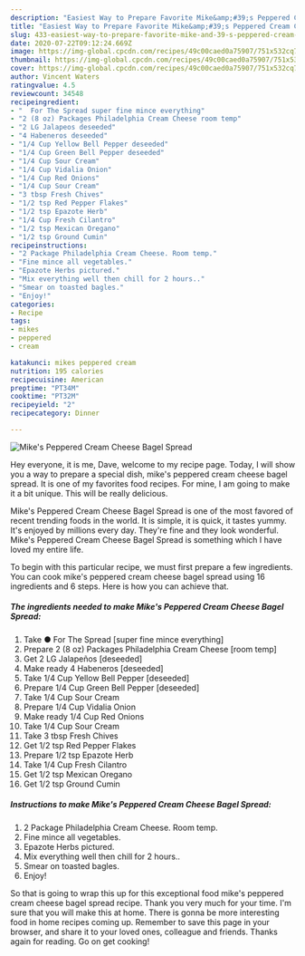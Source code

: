 ```yaml
---
description: "Easiest Way to Prepare Favorite Mike&amp;#39;s Peppered Cream Cheese Bagel Spread"
title: "Easiest Way to Prepare Favorite Mike&amp;#39;s Peppered Cream Cheese Bagel Spread"
slug: 433-easiest-way-to-prepare-favorite-mike-and-39-s-peppered-cream-cheese-bagel-spread
date: 2020-07-22T09:12:24.669Z
image: https://img-global.cpcdn.com/recipes/49c00caed0a75907/751x532cq70/mikes-peppered-cream-cheese-bagel-spread-recipe-main-photo.jpg
thumbnail: https://img-global.cpcdn.com/recipes/49c00caed0a75907/751x532cq70/mikes-peppered-cream-cheese-bagel-spread-recipe-main-photo.jpg
cover: https://img-global.cpcdn.com/recipes/49c00caed0a75907/751x532cq70/mikes-peppered-cream-cheese-bagel-spread-recipe-main-photo.jpg
author: Vincent Waters
ratingvalue: 4.5
reviewcount: 34548
recipeingredient:
- "  For The Spread super fine mince everything"
- "2 (8 oz) Packages Philadelphia Cream Cheese room temp"
- "2 LG Jalapeos deseeded"
- "4 Habeneros deseeded"
- "1/4 Cup Yellow Bell Pepper deseeded"
- "1/4 Cup Green Bell Pepper deseeded"
- "1/4 Cup Sour Cream"
- "1/4 Cup Vidalia Onion"
- "1/4 Cup Red Onions"
- "1/4 Cup Sour Cream"
- "3 tbsp Fresh Chives"
- "1/2 tsp Red Pepper Flakes"
- "1/2 tsp Epazote Herb"
- "1/4 Cup Fresh Cilantro"
- "1/2 tsp Mexican Oregano"
- "1/2 tsp Ground Cumin"
recipeinstructions:
- "2 Package Philadelphia Cream Cheese. Room temp."
- "Fine mince all vegetables."
- "Epazote Herbs pictured."
- "Mix everything well then chill for 2 hours.."
- "Smear on toasted bagles."
- "Enjoy!"
categories:
- Recipe
tags:
- mikes
- peppered
- cream

katakunci: mikes peppered cream 
nutrition: 195 calories
recipecuisine: American
preptime: "PT34M"
cooktime: "PT32M"
recipeyield: "2"
recipecategory: Dinner

---
```



![Mike&#39;s Peppered Cream Cheese Bagel Spread](https://img-global.cpcdn.com/recipes/49c00caed0a75907/751x532cq70/mikes-peppered-cream-cheese-bagel-spread-recipe-main-photo.jpg)

Hey everyone, it is me, Dave, welcome to my recipe page. Today, I will show you a way to prepare a special dish, mike&#39;s peppered cream cheese bagel spread. It is one of my favorites food recipes. For mine, I am going to make it a bit unique. This will be really delicious.



Mike&#39;s Peppered Cream Cheese Bagel Spread is one of the most favored of recent trending foods in the world. It is simple, it is quick, it tastes yummy. It's enjoyed by millions every day. They're fine and they look wonderful. Mike&#39;s Peppered Cream Cheese Bagel Spread is something which I have loved my entire life.


To begin with this particular recipe, we must first prepare a few ingredients. You can cook mike&#39;s peppered cream cheese bagel spread using 16 ingredients and 6 steps. Here is how you can achieve that.

<!--inarticleads1-->

##### The ingredients needed to make Mike&#39;s Peppered Cream Cheese Bagel Spread:

1. Take  ● For The Spread [super fine mince everything]
1. Prepare 2 (8 oz) Packages Philadelphia Cream Cheese [room temp]
1. Get 2 LG Jalapeños [deseeded]
1. Make ready 4 Habeneros [deseeded]
1. Take 1/4 Cup Yellow Bell Pepper [deseeded]
1. Prepare 1/4 Cup Green Bell Pepper [deseeded]
1. Take 1/4 Cup Sour Cream
1. Prepare 1/4 Cup Vidalia Onion
1. Make ready 1/4 Cup Red Onions
1. Take 1/4 Cup Sour Cream
1. Take 3 tbsp Fresh Chives
1. Get 1/2 tsp Red Pepper Flakes
1. Prepare 1/2 tsp Epazote Herb
1. Take 1/4 Cup Fresh Cilantro
1. Get 1/2 tsp Mexican Oregano
1. Get 1/2 tsp Ground Cumin




<!--inarticleads2-->

##### Instructions to make Mike&#39;s Peppered Cream Cheese Bagel Spread:

1. 2 Package Philadelphia Cream Cheese. Room temp.
1. Fine mince all vegetables.
1. Epazote Herbs pictured.
1. Mix everything well then chill for 2 hours..
1. Smear on toasted bagles.
1. Enjoy!




So that is going to wrap this up for this exceptional food mike&#39;s peppered cream cheese bagel spread recipe. Thank you very much for your time. I'm sure that you will make this at home. There is gonna be more interesting food in home recipes coming up. Remember to save this page in your browser, and share it to your loved ones, colleague and friends. Thanks again for reading. Go on get cooking!
